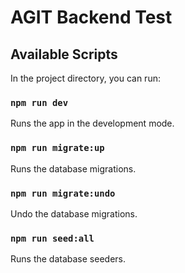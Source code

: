 # AGIT Backend Test

## Available Scripts

In the project directory, you can run:

### `npm run dev`

Runs the app in the development mode.

### `npm run migrate:up`

Runs the database migrations.

### `npm run migrate:undo`

Undo the database migrations.

### `npm run seed:all`

Runs the database seeders.
